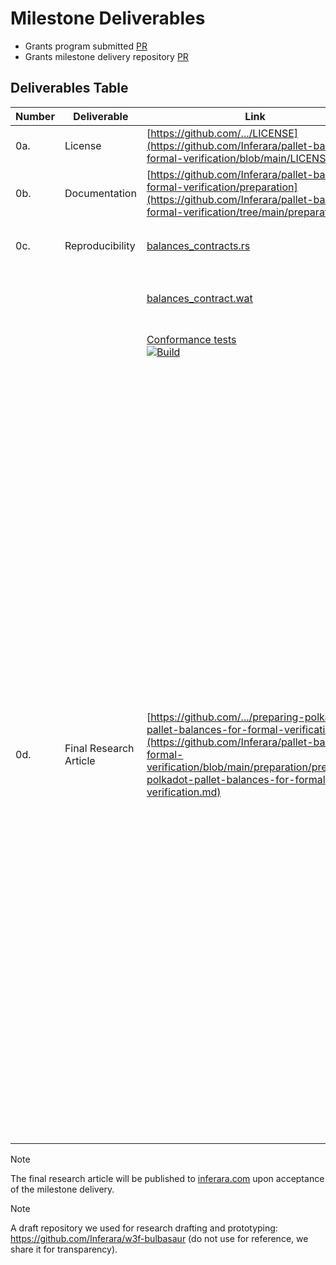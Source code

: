 # Milestone Deliverables

* Grants program submitted [PR](https://github.com/w3f/Grants-Program/pull/2606)
* Grants milestone delivery repository [PR](#TODO)

## Deliverables Table

| Number   | Deliverable   | Link   | Notes   |
|---|---|---|---|
| 0a. | License | [https://github.com/.../LICENSE](https://github.com/Inferara/pallet-balances-formal-verification/blob/main/LICENSE) | MIT |
| 0b. | Documentation | [https://github.com/Inferara/pallet-balances-formal-verification/preparation](https://github.com/Inferara/pallet-balances-formal-verification/tree/main/preparation) | This directory contains documentation for the project |
| 0c. | Reproducibility | [balances_contracts.rs](https://github.com/Inferara/pallet-balances-formal-verification/blob/main/balances_contract/lib.rs) |  *ink!* implementation of `palette_balances` |
| | | [balances_contract.wat](https://github.com/Inferara/pallet-balances-formal-verification/blob/main/balances_contract/balances_contract.wat) | Annotated WASM binary compilation artifacts |
| | | [Conformance tests](https://github.com/Inferara/pallet-balances-formal-verification/tree/main/balances_contract/conformance_tests) <br/> [![Build](https://github.com/Inferara/pallet-balances-formal-verification/actions/workflows/build_test.yml/badge.svg?branch=main)](https://github.com/Inferara/pallet-balances-formal-verification/actions/workflows/build_test.yml) | Fungible conformance tests |
| 0d. | Final Research Article | [https://github.com/.../preparing-polkadot-pallet-balances-for-formal-verification.md](https://github.com/Inferara/pallet-balances-formal-verification/blob/main/preparation/preparing-polkadot-pallet-balances-for-formal-verification.md) | A detailed research article that explains research findings and results. It includes the reproducibility guide of the `0c` deliverable, notably WASM binary compilation artifacts. Textual description of fungible traits specification along with discovered assumptions regarding execution environment, required for implementation. All public functions, involved in implementation of traits `Inspect`, `Unbalanced`, `UnbalancedHold`, `Mutate`, `InspectHold`, `MutateHold`, `UnbalancedHold`, `InspectFreeze`, `MutateFreeze` and `Balanced`. This article includes a cleaned up and annotated WASM module of `pallet_balances`. Includes Rust code that is distilled and ready to reason about. Ordinary unit tests to confirm its faithfulness to the original in a classical sense. This article describes the process we went through preparing `pallet_balances` for future formal verification. |

> [!NOTE]
> The final research article will be published to [inferara.com](https://inferara.com) upon acceptance of the milestone delivery.

> [!NOTE]
> A draft repository we used for research drafting and prototyping: https://github.com/Inferara/w3f-bulbasaur (do not use for reference, we share it for transparency).

